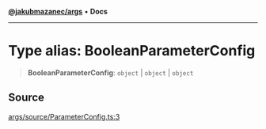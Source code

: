 [**@jakubmazanec/args**](../README.md) • **Docs**

---

# Type alias: BooleanParameterConfig

> **BooleanParameterConfig**: `object` \| `object` \| `object`

## Source

[args/source/ParameterConfig.ts:3](https://github.com/jakubmazanec/js-tools/blob/7be96c9bc335915647cfe729050b17fe2580309a/packages/args/source/ParameterConfig.ts#L3)
